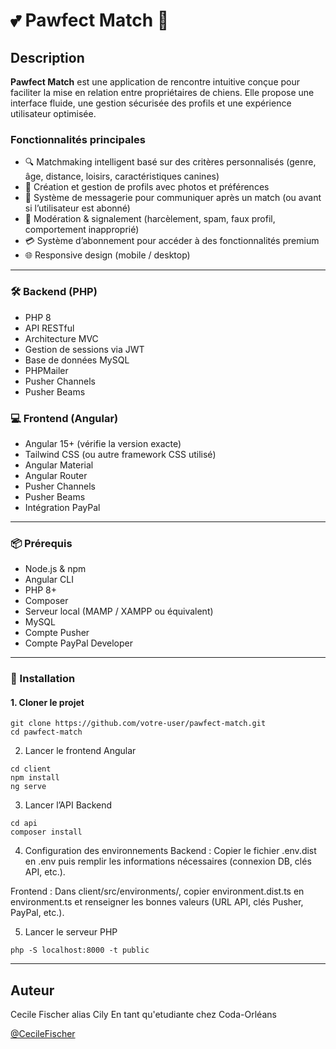 # 💕 Pawfect Match 🐾

## Description
**Pawfect Match** est une application de rencontre intuitive conçue pour faciliter la mise en relation entre propriétaires de chiens. Elle propose une interface fluide, une gestion sécurisée des profils et une expérience utilisateur optimisée.

### Fonctionnalités principales
* 🔍 Matchmaking intelligent basé sur des critères personnalisés (genre, âge, distance, loisirs, caractéristiques canines)
* 👤 Création et gestion de profils avec photos et préférences
* 📨 Système de messagerie pour communiquer après un match (ou avant si l’utilisateur est abonné)
* 🚩 Modération & signalement (harcèlement, spam, faux profil, comportement inapproprié)
* 💳 Système d’abonnement pour accéder à des fonctionnalités premium
* 🌐 Responsive design (mobile / desktop)

---

### 🛠️ Backend (PHP)
* PHP 8
* API RESTful
* Architecture MVC
* Gestion de sessions via JWT
* Base de données MySQL
* PHPMailer
* Pusher Channels
* Pusher Beams

### 💻 Frontend (Angular)
* Angular 15+ (vérifie la version exacte)
* Tailwind CSS (ou autre framework CSS utilisé)
* Angular Material
* Angular Router
* Pusher Channels
* Pusher Beams
* Intégration PayPal

---

### 📦 Prérequis
* Node.js & npm
* Angular CLI
* PHP 8+
* Composer
* Serveur local (MAMP / XAMPP ou équivalent)
* MySQL
* Compte Pusher
* Compte PayPal Developer

---

### 🚀 Installation

#### 1. Cloner le projet
```
git clone https://github.com/votre-user/pawfect-match.git
cd pawfect-match
```

2. Lancer le frontend Angular
```
cd client
npm install
ng serve
```

3. Lancer l’API Backend
```
cd api
composer install
```

4. Configuration des environnements
Backend :
Copier le fichier .env.dist en .env
puis remplir les informations nécessaires (connexion DB, clés API, etc.).

Frontend :
Dans client/src/environments/, copier environment.dist.ts en environment.ts
et renseigner les bonnes valeurs (URL API, clés Pusher, PayPal, etc.).

5. Lancer le serveur PHP
```
php -S localhost:8000 -t public
```

---

## Auteur

Cecile Fischer alias Cily
En tant qu'etudiante chez Coda-Orléans

[@CecileFischer](https://www.linkedin.com/in/fischercecile/)
